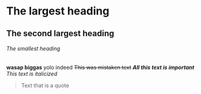 # The largest heading
## The second largest heading
###### The smallest heading
**wasap biggas**
yolo indeed
~~This was mistaken text~~
***All this text is important***
*This text is italicized*
> Text that is a quote
